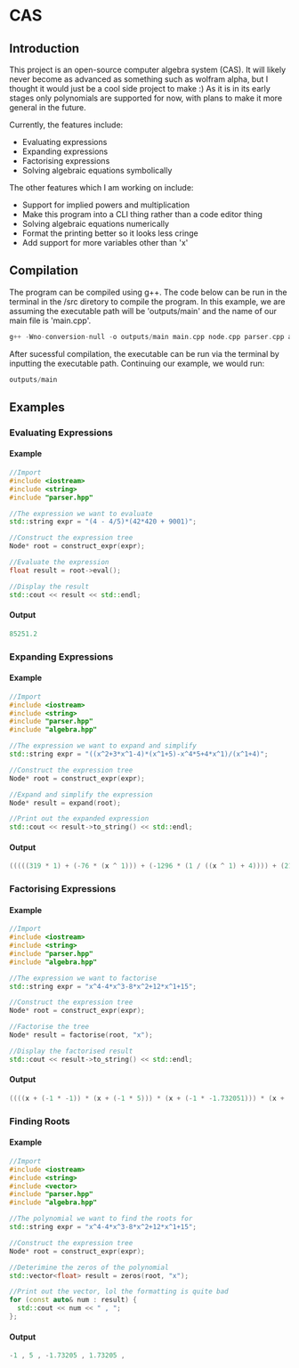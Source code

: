 # CAS
## Introduction
This project is an open-source computer algebra system (CAS). It will likely never become as advanced as 
something such as wolfram alpha, but I thought it would just be a cool side project to make :) As it is 
in its early stages only polynomials are supported for now, with plans to make it more general in the future. 

Currently, the features include:
- Evaluating expressions
- Expanding expressions
- Factorising expressions
- Solving algebraic equations symbolically

The other features which I am working on include:
- Support for implied powers and multiplication
- Make this program into a CLI thing rather than a code editor thing
- Solving algebraic equations numerically
- Format the printing better so it looks less cringe
- Add support for more variables other than 'x'

## Compilation
The program can be compiled using g++. The code below can be run in the terminal in the /src diretory to compile the program. 
In this example, we are assuming the executable path will be 'outputs/main' and the name of our main file is 'main.cpp'.
```cpp
g++ -Wno-conversion-null -o outputs/main main.cpp node.cpp parser.cpp algebra.cpp
```
After sucessful compilation, the executable can be run via the terminal by inputting the executable path. Continuing our example,
we would run:
```cpp
outputs/main
```

## Examples
### Evaluating Expressions
#### Example
```cpp
//Import
#include <iostream>
#include <string>
#include "parser.hpp"

//The expression we want to evaluate
std::string expr = "(4 - 4/5)*(42*420 + 9001)";

//Construct the expression tree
Node* root = construct_expr(expr);

//Evaluate the expression
float result = root->eval();

//Display the result
std::cout << result << std::endl;
```
#### Output
```cpp
85251.2
```

### Expanding Expressions
#### Example
```cpp
//Import
#include <iostream>
#include <string>
#include "parser.hpp"
#include "algebra.hpp"

//The expression we want to expand and simplify
std::string expr = "((x^2+3*x^1-4)*(x^1+5)-x^4*5+4*x^1)/(x^1+4)";

//Construct the expression tree
Node* root = construct_expr(expr);

//Expand and simplify the expression
Node* result = expand(root);

//Print out the expanded expression
std::cout << result->to_string() << std::endl;
```

#### Output
```cpp
(((((319 * 1) + (-76 * (x ^ 1))) + (-1296 * (1 / ((x ^ 1) + 4)))) + (21 * (x ^ 2))) + (-5 * (x ^ 3)))
```

### Factorising Expressions
#### Example
```cpp
//Import
#include <iostream>
#include <string>
#include "parser.hpp"
#include "algebra.hpp"

//The expression we want to factorise
std::string expr = "x^4-4*x^3-8*x^2+12*x^1+15";

//Construct the expression tree
Node* root = construct_expr(expr);

//Factorise the tree
Node* result = factorise(root, "x");

//Display the factorised result
std::cout << result->to_string() << std::endl;
```

#### Output
```cpp
((((x + (-1 * -1)) * (x + (-1 * 5))) * (x + (-1 * -1.732051))) * (x + (-1 * 1.732051)))
```

### Finding Roots
#### Example
```cpp
//Import
#include <iostream>
#include <string>
#include <vector>
#include "parser.hpp"
#include "algebra.hpp"

//The polynomial we want to find the roots for
std::string expr = "x^4-4*x^3-8*x^2+12*x^1+15";

//Construct the expression tree
Node* root = construct_expr(expr);

//Deterimine the zeros of the polynomial
std::vector<float> result = zeros(root, "x");

//Print out the vector, lol the formatting is quite bad
for (const auto& num : result) {
  std::cout << num << " , ";
};
```

#### Output
```cpp
-1 , 5 , -1.73205 , 1.73205 ,
```


